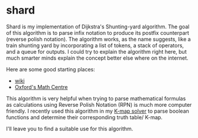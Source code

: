 # shard


Shard is my implementation of Dijkstra's Shunting-yard algorithm.
The goal of this algorithm is to parse infix notation to produce its postfix counterpart (reverse polish notation).
The algorithm works, as the name suggests, like a train shunting yard by incorporating a list of tokens, a stack of operators, and a queue for outputs.
I could try to explain the algorithm right here, but much smarter minds explain the concept better else where on the internet.

Here are some good starting places:
+ [wiki](https://en.wikipedia.org/wiki/Shunting-yard_algorithm)
+ [Oxford's Math Centre](http://www.oxfordmathcenter.com/drupal7/node/628)

This algorithm is very helpful when trying to parse mathematical formulas as calculations using Reverse Polish Notation (RPN) is much more computer friendly.
I recently used this algorithm in my [K-map solver](http://github.com/tarellano/canoe) to parse boolean functions and determine their corresponding truth table/ K-map.

I'll leave you to find a suitable use for this algorithm.
